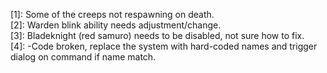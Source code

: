 [1]: Some of the creeps not respawning on death.  
[2]: Warden blink ability needs adjustment/change.  
[3]: Bladeknight (red samuro) needs to be disabled, not sure how to fix.  
[4]: -Code broken, replace the system with hard-coded names and trigger dialog on command if name match.  